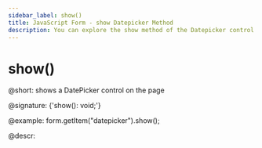 ```yaml
---
sidebar_label: show()
title: JavaScript Form - show Datepicker Method 
description: You can explore the show method of the Datepicker control of Form in the documentation of the DHTMLX JavaScript UI library. Browse developer guides and API reference, try out code examples and live demos, and download a free 30-day evaluation version of DHTMLX Suite 7.
---
```


# show()

@short: shows a DatePicker control on the page

@signature: {'show(): void;'}

@example:
form.getItem("datepicker").show();

@descr:
